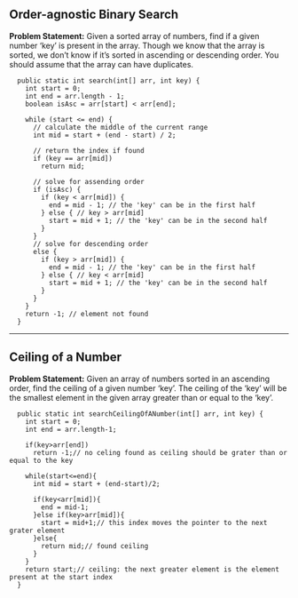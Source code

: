 ## Order-agnostic Binary Search 

**Problem Statement:**
Given a sorted array of numbers, find if a given number ‘key’ is present in the array. Though we know that the array is sorted, we don’t know if it’s sorted in ascending or descending order. You should assume that the array can have duplicates.

```
  public static int search(int[] arr, int key) {
    int start = 0;
    int end = arr.length - 1;
    boolean isAsc = arr[start] < arr[end];
    
    while (start <= end) {
      // calculate the middle of the current range
      int mid = start + (end - start) / 2;

      // return the index if found
      if (key == arr[mid])
        return mid;
      
      // solve for assending order
      if (isAsc) { 
        if (key < arr[mid]) {
          end = mid - 1; // the 'key' can be in the first half
        } else { // key > arr[mid]
          start = mid + 1; // the 'key' can be in the second half
        }
      }
      // solve for descending order
      else {         
        if (key > arr[mid]) {
          end = mid - 1; // the 'key' can be in the first half
        } else { // key < arr[mid]
          start = mid + 1; // the 'key' can be in the second half
        }
      }
    }
    return -1; // element not found
  }
```
***

## Ceiling of a Number
**Problem Statement:**
Given an array of numbers sorted in an ascending order, find the ceiling of a given number ‘key’. The ceiling of the ‘key’ will be the smallest element in the given array greater than or equal to the ‘key’.

```
  public static int searchCeilingOfANumber(int[] arr, int key) {
    int start = 0;
    int end = arr.length-1;

    if(key>arr[end])
      return -1;// no celing found as ceiling should be grater than or equal to the key

    while(start<=end){
      int mid = start + (end-start)/2;

      if(key<arr[mid]){
        end = mid-1;
      }else if(key>arr[mid]){
        start = mid+1;// this index moves the pointer to the next grater element
      }else{
        return mid;// found ceiling
      }
    }
    return start;// ceiling: the next greater element is the element present at the start index
  }
```


